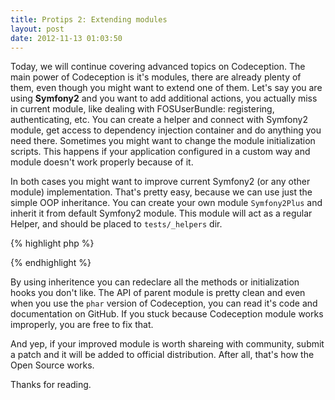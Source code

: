 ```yaml
---
title: Protips 2: Extending modules
layout: post
date: 2012-11-13 01:03:50
---
```


Today, we will continue covering advanced topics on Codeception. The main power of Codeception is it's modules, there are already plenty of them, even though you might want to extend one of them. Let's say you are using **Symfony2** and you want to add additional actions, you actually miss in current module, like dealing with FOSUserBundle: registering, authenticating, etc.
You can create a helper and connect with Symfony2 module, get access to dependency injection container and do anything you need there. Sometimes you might want to change the module initialization scripts. This happens if your application configured in a custom way and module doesn't work properly because of it.

In both cases you might want to improve current Symfony2 (or any other module) implementation. That's pretty easy, because we can use just the simple OOP inheritance. You can create your own module `Symfony2Plus` and inherit it from default Symfony2 module. This module will act as a regular Helper, and should be placed to `tests/_helpers` dir.

{% highlight php %}
<?php
class Symfony2Helper extends \Codeception\Module\Symfony2
{
	// ... 
}

?>
{% endhighlight %}

By using inheritence you can redeclare all the methods or initialization hooks you don't like. The API of parent module is pretty clean and even when you use the `phar` version of Codeception, you can read it's code and documentation on GitHub. If you stuck because Codeception module works improperly, you are free to fix that. 

And yep, if your improved module is worth shareing with community, submit a patch and it will be added to official distribution. After all, that's how the Open Source works.

Thanks for reading.